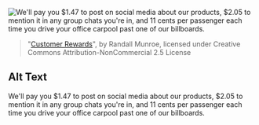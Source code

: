 ![We'll pay you $1.47 to post on social media about our products, $2.05 to mention it in any group chats you're in, and 11 cents per passenger each time you drive your office carpool past one of our billboards.](https://imgs.xkcd.com/comics/customer_rewards.png)
> "[Customer Rewards](https://xkcd.com/2006/)", by Randall Munroe, licensed under Creative Commons Attribution-NonCommercial 2.5 License

## Alt Text
We'll pay you $1.47 to post on social media about our products, $2.05 to mention it in any group chats you're in, and 11 cents per passenger each time you drive your office carpool past one of our billboards.
